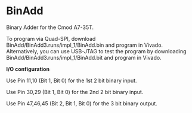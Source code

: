 # BinAdd
Binary Adder for the Cmod A7-35T.

To program via Quad-SPI, download BinAdd/BinAdd3.runs/impl_1/BinAdd.bin and program in Vivado.
Alternatively, you can use USB-JTAG to test the program by downloading BinAdd/BinAdd3.runs/impl_1/BinAdd.bit and program in Vivado.

**I/O configuration**

Use Pin 11,10 (Bit 1, Bit 0) for the 1st 2 bit binary input.

Use Pin 30,29 (Bit 1, Bit 0) for the 2nd 2 bit binary input.

Use Pin 47,46,45 (Bit 2, Bit 1, Bit 0) for the 3 bit binary output.
